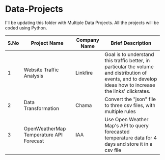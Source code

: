 # Data-Projects

I'll be updating this folder with Multiple Data Projects. All the projects will be coded using Python.

| S.No  | Project Name | Company Name | Brief Description |
| ------------- | ------------- | ------------- | ------------- |
| 1 | Website Traffic Analysis | Linkfire | Goal is to understand this traffic better, in particular the volume and distribution of events, and to develop ideas how to increase the links' clickrates. |
| 2 | Data Transformation | Chama | Convert the "json" file to three csv files, with multiple rules |
| 3 | OpenWeatherMap Temperature API Forecast | IAA | Use Open Weather Map's API to query forecasted temperature data for 4 days and store it in a csv file |

